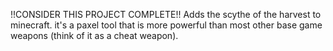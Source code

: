 !!CONSIDER THIS PROJECT COMPLETE!!
Adds the scythe of the harvest to minecraft. 
it's a paxel tool that is more powerful than most other base game weapons (think of it as a cheat weapon).
